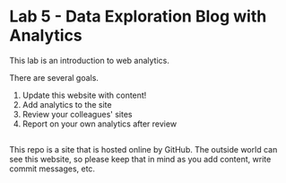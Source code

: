 # Lab 5 - Data Exploration Blog with Analytics

This lab is an introduction to web analytics.

There are several goals.

1. Update this website with content!
2. Add analytics to the site
3. Review your colleagues' sites
4. Report on your own analytics after review

## 

This repo is a site that is hosted online by GitHub. The outside
world can see this website, so please keep that in mind as you add
content, write commit messages, etc.
